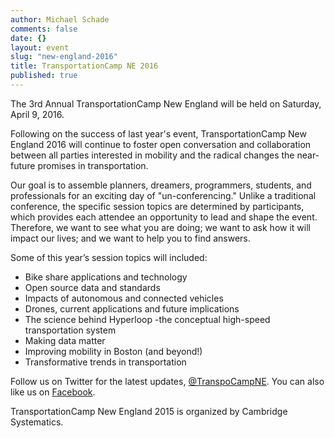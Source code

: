 ```yaml
---
author: Michael Schade
comments: false
date: {}
layout: event
slug: "new-england-2016"
title: TransportationCamp NE 2016 
published: true
---
```

The 3rd Annual TransportationCamp New England will be held on Saturday, April 9, 2016. 

Following on the success of last year's event, TransportationCamp New England 2016 will continue to foster open conversation and collaboration between all parties interested in mobility and the radical changes the near-future promises in transportation.

Our goal is to assemble planners, dreamers, programmers, students, and professionals for an exciting day of "un-conferencing." Unlike a traditional conference, the specific session topics are determined by participants, which provides each attendee an opportunity to lead and shape the event. Therefore, we want to see what you are doing; we want to ask how it will impact our lives; and we want to help you to find answers.

Some of this year’s session topics will included:

* Bike share applications and technology
* Open source data and standards
* Impacts of autonomous and connected vehicles
* Drones, current applications and future implications
* The science behind Hyperloop -the conceptual high-speed transportation system
* Making data matter
* Improving mobility in Boston (and beyond!)
* Transformative trends in transportation

Follow us on Twitter for the latest updates, [@TranspoCampNE](https://twitter.com/TranspoCampNE). You can also like us on [Facebook](https://www.facebook.com/pages/TransportationCamp-New-England/219391578269518).

TransportationCamp New England 2015 is organized by Cambridge Systematics. 